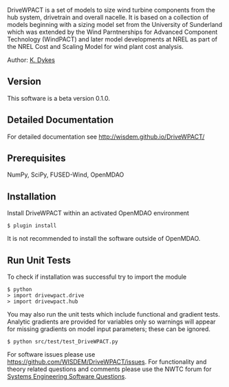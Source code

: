 DriveWPACT is a set of models to size wind turbine components from the hub system, drivetrain and overall nacelle.  It is based on a collection of models beginning with a sizing model set from the University of Sunderland which was extended by the Wind Parntnerships for Advanced Component Technology (WindPACT) and later model developments at NREL as part of the NREL Cost and Scaling Model for wind plant cost analysis.

Author: [K. Dykes](mailto:katherine.dykes@nrel.gov)

## Version

This software is a beta version 0.1.0.

## Detailed Documentation

For detailed documentation see <http://wisdem.github.io/DriveWPACT/>

## Prerequisites

NumPy, SciPy, FUSED-Wind, OpenMDAO

## Installation

Install DriveWPACT within an activated OpenMDAO environment

	$ plugin install

It is not recommended to install the software outside of OpenMDAO.

## Run Unit Tests

To check if installation was successful try to import the module

	$ python
	> import drivewpact.drive
	> import drivewpact.hub

You may also run the unit tests which include functional and gradient tests.  Analytic gradients are provided for variables only so warnings will appear for missing gradients on model input parameters; these can be ignored.

	$ python src/test/test_DriveWPACT.py

For software issues please use <https://github.com/WISDEM/DriveWPACT/issues>.  For functionality and theory related questions and comments please use the NWTC forum for [Systems Engineering Software Questions](https://wind.nrel.gov/forum/wind/viewtopic.php?f=34&t=1002).